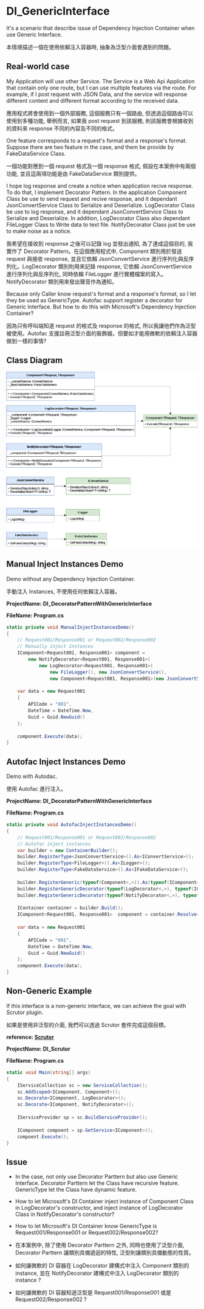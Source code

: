 # DI_GenericInterface
It's a scenario that describe issue of Dependency Injection Container when use Generic Interface.

本情境描述一個在使用依賴注入容器時, 抽象為泛型介面會遇到的問題。

## Real-world case

My Application will use other Service. The Service is a Web Api Application that contain only one route, but I can use multiple features via the route. For example, if I post request with JSON Data, and the service will response different content and different format according to the received data.

應用程式將會使用到一個外部服務, 這個服務只有一個路由, 但透過這個路由可以使用到多種功能, 舉例而言, 如果我 post request 到該服務, 則該服務會根據收到的資料來 response 不同的內容及不同的格式。

One feature corresponds to a request's format and a response's format. Suppose there are two feature in the case, and them be provide by FakeDataService Class.

一個功能對應到一個 request 格式及一個 response 格式, 假設在本案例中有兩個功能, 並且這兩項功能是由 FakeDataService 類別提供。

I hope log response and create a notice when application recive response. To do that, I implement Decorator Pattern. In the application Component Class be use to send request and recive response, and it dependant JsonConvertService Class to Serialize and Deserialize. LogDecorator Class be use to log response, and it dependant JsonConvertService Class to Serialize and Deserialize. In addition, LogDecorator Class also dependant FileLogger Class to Write data to text file. NotifyDecorator Class just be use to make noise as a notice.

我希望在接收到 response 之後可以記錄 log 並發出通知, 為了達成這個目的, 我實作了 Decorator Pattern。在這個應用程式中, Component 類別用於發送 request 與接收 response, 並且它依賴 JsonConvertService 進行序列化與反序列化。LogDecorator 類別則用來記錄 response, 它依賴 JsonConvertService 進行序列化與反序列化, 同時依賴 FileLogger 進行實體檔案的寫入。NotifyDecorator 類別用來發出聲音作為通知。

Because only Caller know request's format and a response's format, so I let they be used as GenericType. Autofac support register a decorator for Generic Interface. But how to do this with Microsoft's Dependency Injection Container?

因為只有呼叫端知道 request 的格式及 response 的格式, 所以我讓他們作為泛型被使用。Autofac 支援註冊泛型介面的裝飾器。但要如才能用微軟的依賴注入容器做到一樣的事情?

## Class Diagram

![Class Diagram](./Material/ClassDiagram.png)

## Manual Inject Instances Demo

Demo without any Dependency Injection Container.

手動注入 Instances, 不使用任何依賴注入容器。

**ProjectName: DI_DecoratorPatternWithGenericInterface**

**FileName: Program.cs**

```csharp
static private void ManualInjectInstancesDemo()
{
    // Request001/Response001 or Request002/Response002
    // Manually inject instances
    IComponent<Request001, Response001> component =
        new NotifyDecorator<Request001, Response001>(
            new LogDecorator<Request001, Response001>(
                new FileLogger(), new JsonConvertService(),
                new Component<Request001, Response001>(new JsonConvertService(), new FakeDataService())));

    var data = new Request001
    {
        APICode = "001",
        DateTime = DateTime.Now,
        Guid = Guid.NewGuid()
    };

    component.Execute(data);
}
```


## Autofac Inject Instances Demo

Demo with Autodac.

使用 Autofac 進行注入。

**ProjectName: DI_DecoratorPatternWithGenericInterface**

**FileName: Program.cs**

```csharp
static private void AutofacInjectInstancesDemo()
{
    // Request001/Response001 or Request002/Response002
    // Autofac inject instances
    var builder = new ContainerBuilder();
    builder.RegisterType<JsonConvertService>().As<IConvertService>();
    builder.RegisterType<FileLogger>().As<ILogger>();
    builder.RegisterType<FakeDataService>().As<IFakeDataService>();

    builder.RegisterGeneric(typeof(Component<,>)).As(typeof(IComponent<,>));
    builder.RegisterGenericDecorator(typeof(LogDecorator<,>), typeof(IComponent<,>));
    builder.RegisterGenericDecorator(typeof(NotifyDecorator<,>), typeof(IComponent<,>));

    IContainer container = builder.Build();
    IComponent<Request001, Response001>  component = container.Resolve<IComponent<Request001, Response001>>();

    var data = new Request001
    {
        APICode = "001",
        DateTime = DateTime.Now,
        Guid = Guid.NewGuid()
    };
    component.Execute(data);
}
```

## Non-Generic Example

If this interface is a non-generic interface, we can achieve the goal with Scrutor plugin.

如果是使用非泛型的介面, 我們可以透過 Scrutor 套件完成這個目標。

**reference: [Scrutor](https://www.nuget.org/packages/Scrutor)**

**ProjectName: DI_Scrutor**

**FileName: Program.cs**

```csharp
static void Main(string[] args)
{
    IServiceCollection sc = new ServiceCollection();
    sc.AddScoped<IComponent, Component>();
    sc.Decorate<IComponent, LogDecorator>();
    sc.Decorate<IComponent, NotifyDecorator>();

    IServiceProvider sp = sc.BuildServiceProvider();

    IComponent compoent = sp.GetService<IComponent>();
    compoent.Execute();
}
```


## Issue

- In the case, not only use Decorator Parttern but also use Generic Interface. Decorator Parttern let the Class have recursive feature. GenericType let the Class have dynamic feature.

- How to let Microsoft's DI Container inject instance of Component Class in LogDecorator's constructor, and inject instance of LogDecorator Class in NotifyDecorator's constructor?

- How to let Microsoft's DI Container know GenericType is Request001/Response001 or Request002/Response002?

- 在本案例中, 除了使用 Decorator Parttern 之外, 同時也使用了泛型介面,  Decorator Parttern 讓類別具備遞迴的特性, 泛型則讓類別具備動態的性質。

- 如何讓微軟的 DI 容器在 LogDecorator 建構式中注入 Component 類別的instance, 並在 NotifyDecorator 建構式中注入 LogDecorator 類別的 instance ?

- 如何讓微軟的 DI 容器知道泛型是 Request001/Response001 或是 Request002/Response002 ?